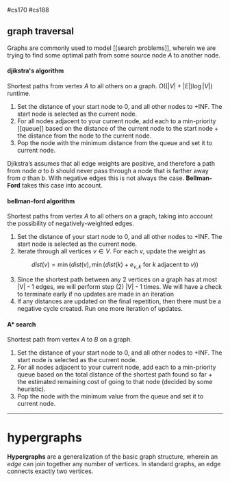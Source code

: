 #cs170 #cs188 

## graph traversal
Graphs are commonly used to model [[search problems]], wherein we are trying to find some optimal path from some source node $A$ to another node.
#### djikstra's algorithm
Shortest paths from vertex $A$ to all others on a graph. $O((|V| + |E|)\log |V|)$ runtime.
1. Set the distance of your start node to 0, and all other nodes to +INF. The start node is selected as the current node.
2. For all nodes adjacent to your current node, add each to a min-priority [[queue]] based on the distance of the current node to the start node + the distance from the node to the current node.
3. Pop the node with the minimum distance from the queue and set it to current node.

Djikstra’s assumes that all edge weights are positive, and therefore a path from node $a$ to $b$ should never pass through a node that is farther away from $a$ than $b$. With negative edges this is not always the case.  **Bellman-Ford** takes this case into account.

#### bellman-ford algorithm
Shortest paths from vertex $A$ to all others on a graph, taking into account the possibility of negatively-weighted edges.

1. Set the distance of your start node to 0, and all other nodes to +INF. The start node is selected as the current node.
2. Iterate through all vertices $v \in V$. For each $v$, update the weight as

$$ dist(v) = \min(dist(v), \min(dist(k) + e_{v, k} \text{ for } k \text{ adjacent to } v)) $$

3. Since the shortest path between any 2 vertices on a graph has at most |V| - 1 edges, we will perform step (2) |V| - 1 times. We will have a check to terminate early if no updates are made in an iteration
4. If any distances are updated on the final repetition, then there must be a negative cycle created. Run one more iteration of updates.
#### A* search
Shortest path from vertex _A_ to _B_ on a graph.
1. Set the distance of your start node to 0, and all other nodes to +INF. The start node is selected as the current node.
2. For all nodes adjacent to your current node, add each to a min-priority queue based on the total distance of the shortest path found so far + the estimated remaining cost of going to that node (decided by some heuristic).
3. Pop the node with the minimum value from the queue and set it to current node.

---
# hypergraphs

**Hypergraphs** are a generalization of the basic graph structure, wherein an *edge* can join together any number of vertices. In standard graphs, an edge connects exactly two vertices.